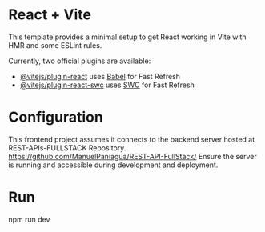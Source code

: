 # React + Vite

This template provides a minimal setup to get React working in Vite with HMR and some ESLint rules.

Currently, two official plugins are available:

- [@vitejs/plugin-react](https://github.com/vitejs/vite-plugin-react/blob/main/packages/plugin-react/README.md) uses [Babel](https://babeljs.io/) for Fast Refresh
- [@vitejs/plugin-react-swc](https://github.com/vitejs/vite-plugin-react-swc) uses [SWC](https://swc.rs/) for Fast Refresh
 
 # Configuration

 This frontend project assumes it connects to the backend server hosted at REST-APIs-FULLSTACK Repository. https://github.com/ManuelPaniagua/REST-API-FullStack/ Ensure the server is running and accessible during development and deployment.

 # Run
 npm run dev
